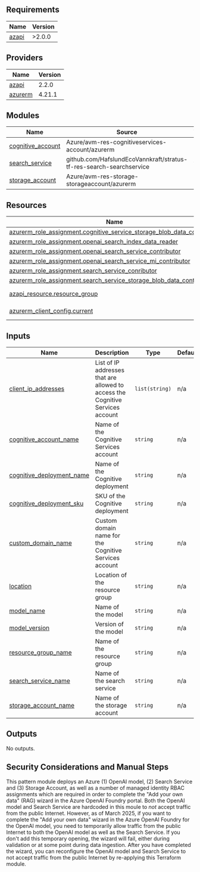 ## Requirements

| Name | Version |
|------|---------|
| <a name="requirement_azapi"></a> [azapi](#requirement\_azapi) | >2.0.0 |

## Providers

| Name | Version |
|------|---------|
| <a name="provider_azapi"></a> [azapi](#provider\_azapi) | 2.2.0 |
| <a name="provider_azurerm"></a> [azurerm](#provider\_azurerm) | 4.21.1 |

## Modules

| Name | Source | Version |
|------|--------|---------|
| <a name="module_cognitive_account"></a> [cognitive\_account](#module\_cognitive\_account) | Azure/avm-res-cognitiveservices-account/azurerm | n/a |
| <a name="module_search_service"></a> [search\_service](#module\_search\_service) | github.com/HafslundEcoVannkraft/stratus-tf-res-search-searchservice | v1.1.1 |
| <a name="module_storage_account"></a> [storage\_account](#module\_storage\_account) | Azure/avm-res-storage-storageaccount/azurerm | 0.5.0 |

## Resources

| Name | Type |
|------|------|
| [azurerm_role_assignment.cognitive_service_storage_blob_data_contributor](https://registry.terraform.io/providers/hashicorp/azurerm/latest/docs/resources/role_assignment) | resource |
| [azurerm_role_assignment.openai_search_index_data_reader](https://registry.terraform.io/providers/hashicorp/azurerm/latest/docs/resources/role_assignment) | resource |
| [azurerm_role_assignment.openai_search_service_contributor](https://registry.terraform.io/providers/hashicorp/azurerm/latest/docs/resources/role_assignment) | resource |
| [azurerm_role_assignment.openai_search_service_mi_contributor](https://registry.terraform.io/providers/hashicorp/azurerm/latest/docs/resources/role_assignment) | resource |
| [azurerm_role_assignment.search_service_conributor](https://registry.terraform.io/providers/hashicorp/azurerm/latest/docs/resources/role_assignment) | resource |
| [azurerm_role_assignment.search_service_storage_blob_data_contributor](https://registry.terraform.io/providers/hashicorp/azurerm/latest/docs/resources/role_assignment) | resource |
| [azapi_resource.resource_group](https://registry.terraform.io/providers/Azure/azapi/latest/docs/data-sources/resource) | data source |
| [azurerm_client_config.current](https://registry.terraform.io/providers/hashicorp/azurerm/latest/docs/data-sources/client_config) | data source |

## Inputs

| Name | Description | Type | Default | Required |
|------|-------------|------|---------|:--------:|
| <a name="input_client_ip_addresses"></a> [client\_ip\_addresses](#input\_client\_ip\_addresses) | List of IP addresses that are allowed to access the Cognitive Services account | `list(string)` | n/a | yes |
| <a name="input_cognitive_account_name"></a> [cognitive\_account\_name](#input\_cognitive\_account\_name) | Name of the Cognitive Services account | `string` | n/a | yes |
| <a name="input_cognitive_deployment_name"></a> [cognitive\_deployment\_name](#input\_cognitive\_deployment\_name) | Name of the Cognitive deployment | `string` | n/a | yes |
| <a name="input_cognitive_deployment_sku"></a> [cognitive\_deployment\_sku](#input\_cognitive\_deployment\_sku) | SKU of the Cognitive deployment | `string` | n/a | yes |
| <a name="input_custom_domain_name"></a> [custom\_domain\_name](#input\_custom\_domain\_name) | Custom domain name for the Cognitive Services account | `string` | n/a | yes |
| <a name="input_location"></a> [location](#input\_location) | Location of the resource group | `string` | n/a | yes |
| <a name="input_model_name"></a> [model\_name](#input\_model\_name) | Name of the model | `string` | n/a | yes |
| <a name="input_model_version"></a> [model\_version](#input\_model\_version) | Version of the model | `string` | n/a | yes |
| <a name="input_resource_group_name"></a> [resource\_group\_name](#input\_resource\_group\_name) | Name of the resource group | `string` | n/a | yes |
| <a name="input_search_service_name"></a> [search\_service\_name](#input\_search\_service\_name) | Name of the search service | `string` | n/a | yes |
| <a name="input_storage_account_name"></a> [storage\_account\_name](#input\_storage\_account\_name) | Name of the storage account | `string` | n/a | yes |

## Outputs

No outputs.

## Security Considerations and Manual Steps

This pattern module deploys an Azure (1) OpenAI model, (2) Search Service and (3) Storage Account, as well as a number of managed identity RBAC assignments which are required in order to complete the "Add your own data" (RAG) wizard in the Azure OpenAI Foundry portal. Both the OpenAI model and Search Service are hardcoded in this moule to *not* accept traffic from the public Internet. However, as of March 2025, if you want to complete the "Add your own data" wizard in the Azure OpenAI Foundry for the OpenAI model, you need to temporarily allow traffic from the public Internet to both the OpenAI model as well as the Search Service. If you don't add this temporary opening, the wizard will fail, either during validation or at some point during data ingestion. After you have completed the wizard, you can reconfigure the OpenAI model and Search Service to not accept traffic from the public Internet by re-applying this Terraform module.
